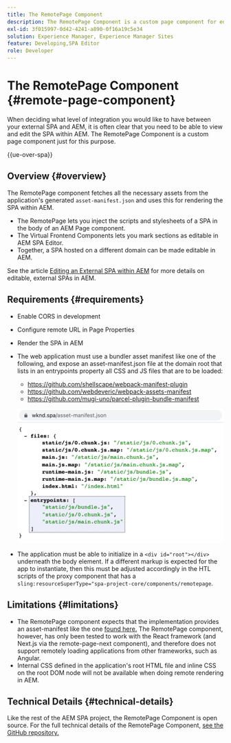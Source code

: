 ```yaml
---
title: The RemotePage Component
description: The RemotePage Component is a custom page component for editing remote React SPA within AEM.
exl-id: 3f015997-0d42-4241-a890-0f16a19c5e34
solution: Experience Manager, Experience Manager Sites
feature: Developing,SPA Editor
role: Developer
---
```


# The RemotePage Component {#remote-page-component}

When deciding what level of integration you would like to have between your external SPA and AEM, it is often clear that you need to be able to view and edit the SPA within AEM. The RemotePage Component is a custom page component just for this purpose.

{{ue-over-spa}}

## Overview {#overview}

The RemotePage component fetches all the necessary assets from the application's generated `asset-manifest.json` and uses this for rendering the SPA within AEM.

* The RemotePage lets you inject the scripts and stylesheets of a SPA in the body of an AEM Page component.
* The Virtual Frontend Components lets you mark sections as editable in AEM SPA Editor.
* Together, a SPA hosted on a different domain can be made editable in AEM.

See the article [Editing an External SPA within AEM](spa-edit-external.md) for more details on editable, external SPAs in AEM.

## Requirements {#requirements}

* Enable CORS in development
* Configure remote URL in Page Properties
* Render the SPA in AEM
* The web application must use a bundler asset manifest like one of the following, and expose an asset-manifest.json file at the domain root that lists in an entrypoints property all CSS and JS files that are to be loaded:
  * https://github.com/shellscape/webpack-manifest-plugin
  * https://github.com/webdeveric/webpack-assets-manifest
  * https://github.com/mugi-uno/parcel-plugin-bundle-manifest

  ![Entrypoints](assets/asset-manifest-entrypoints.png)

* The application must be able to initialize in a `<div id="root"></div>` underneath the body element. If a different markup is expected for the app to instantiate, then this must be adjusted accordingly in the HTL scripts of the proxy component that has a `sling:resourceSuperType="spa-project-core/components/remotepage`.

## Limitations {#limitations}

* The RemotePage component expects that the implementation provides an asset-manifest like the one [found here.](https://github.com/shellscape/webpack-manifest-plugin) The RemotePage component, however, has only been tested to work with the React framework (and Next.js via the remote-page-next component), and therefore does not support remotely loading applications from other frameworks, such as Angular.
* Internal CSS defined in the application's root HTML file and inline CSS on the root DOM node will not be available when doing remote rendering in AEM.

## Technical Details {#technical-details}

Like the rest of the AEM SPA project, the RemotePage Component is open source. For the full technical details of the RemotePage Component, [see the GitHub repository.](https://github.com/adobe/aem-spa-project-core/tree/master/ui.apps/src/main/content/jcr_root/apps/spa-project-core/components/remotepage)

